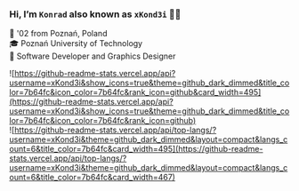 ### Hi, I’m `Konrad` also known as `xKond3i` 👋🏼
📌 '02 from Poznań, Poland \
🎓 Poznań University of Technology \
💼 Software Developer and Graphics Designer

![https://github-readme-stats.vercel.app/api?username=xKond3i&show_icons=true&theme=github_dark_dimmed&title_color=7b64fc&icon_color=7b64fc&rank_icon=github&card_width=495](https://github-readme-stats.vercel.app/api?username=xKond3i&show_icons=true&theme=github_dark_dimmed&title_color=7b64fc&icon_color=7b64fc&rank_icon=github) \
![https://github-readme-stats.vercel.app/api/top-langs/?username=xKond3i&theme=github_dark_dimmed&layout=compact&langs_count=6&title_color=7b64fc&card_width=495](https://github-readme-stats.vercel.app/api/top-langs/?username=xKond3i&theme=github_dark_dimmed&layout=compact&langs_count=6&title_color=7b64fc&card_width=467)
<!--![https://streak-stats.demolab.com/?user=xKond3i&theme=github-dark-dimmed&date_format=j%20M%5B%20Y%5D&ring=FB8C00&fire=FB8C00&currStreakLabel=7B64FC&sideLabels=7B64FC&stroke=7B64FC](https://streak-stats.demolab.com/?user=xKond3i&theme=github-dark-dimmed&date_format=j%20M%5B%20Y%5D&ring=FB8C00&fire=FB8C00&currStreakLabel=7B64FC&sideLabels=7B64FC&stroke=7B64FC&hide_total_contributions=true&card_width=467)-->

<!-- without a theme color
<img src="https://github-readme-stats.vercel.app/api?username=xKond3i&show_icons=true&theme=github_dark_dimmed" alt="GitHub Stats"/>
<img src="https://github-readme-stats.vercel.app/api/top-langs/?username=xKond3i&theme=github_dark_dimmed&layout=compact&langs_count=6" alt="Most Used Languages"/>
<img src="https://streak-stats.demolab.com?user=xKond3i&theme=github-dark-dimmed&date_format=j%20M%5B%20Y%5D&ring=FB8C00&fire=FB8C00" alt="GitHub Streak"/>
-->

<!--
### I'm a Student, self-taught Web Developer and Designer 🎓💻🎨
- 📌 There isn't any special target worth sharing right now
- 💻 I'm obsessed with keeping my code *clean* as hell
- 🎨 I love to illustrate and design too
- 🎬 I also enjoy movies, series and games in my free time
- ☕ I've got 2 best friends while coding - tea and music

📫 You can reach me at:
- E-mail: [ceg.kond.biz@gmail.com](mailto:ceg.kond.biz@gmail.com)
- LinkedIn: [@ceg-konrad](https://www.linkedin.com/in/ceg-konrad/)
-->
